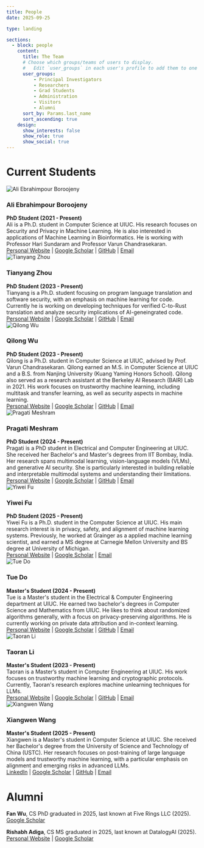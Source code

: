 ```yaml
---
title: People
date: 2025-09-25

type: landing

sections:
  - block: people
    content:
      title: The Team
      # Choose which groups/teams of users to display.
      #   Edit `user_groups` in each user's profile to add them to one or more of these groups.
      user_groups:
          - Principal Investigators
          - Researchers
          - Grad Students
          - Administration
          - Visitors
          - Alumni
      sort_by: Params.last_name
      sort_ascending: true
    design:
      show_interests: false
      show_role: true
      show_social: true
---
```


# Current Students

<div class='people'>
    <img src="/images/ali.jpg" alt="Ali Ebrahimpour Boroojeny" class="img-cropped" style="min-width: 150px; object-position: 50% 30%;">
    <div>
        <h3>Ali Ebrahimpour Boroojeny</h3>
        <strong>PhD Student (2021 - Present)</strong><br>
        Ali is a Ph.D. student in Computer Science at UIUC. His research focuses on Security and Privacy in Machine Learning. He is also interested in applications of Machine Learning in Bioinformatics. He is working with Professor Hari Sundaram and Professor Varun Chandrasekaran.<br>
        <a href="https://ali-e.github.io/" target="_blank">Personal Website</a> |
        <a href="https://scholar.google.com/citations?user=98J7AAkAAAAJ&hl=en" target="_blank">Google Scholar</a> |
        <a href="https://github.com/Ali-E" target="_blank">GitHub</a> |
        <a href="mailto:ae20@illinois.edu" target="_blank">Email</a>
    </div>
</div>


<div class="people">
    <img src="/images/tianyang_zhou.jpg" alt="Tianyang Zhou" class="img-cropped">
    <div>
        <h3>Tianyang Zhou</h3>
        <strong>PhD Student (2023 - Present)</strong><br>
        Tianyang is a Ph.D. student focusing on program language translation and software security, with an emphasis on machine learning for code. Currently he is working on developing techniques for verified C-to-Rust translation and analyze security implications of AI-geneingrated code.<br>
        <a href="https://qsdrqs.github.io" target="_blank">Personal Website</a> |
        <a href="https://scholar.google.com/citations?user=-E4zajkAAAAJ&hl=en" target="_blank">Google Scholar</a> |
        <a href="https://github.com/qsdrqs" target="_blank">GitHub</a> |
        <a href="mailto:tz64@illinois.edu" target="_blank">Email</a>
    </div>
</div>

<div class='people'>
    <img src="/images/qilong_wu.jpg" alt="Qilong Wu" class="img-cropped" style="min-width: 150px; object-position: 50% 30%;">
    <div>
        <h3>Qilong Wu</h3>
        <strong>PhD Student (2023 - Present)</strong><br>
        Qilong is a Ph.D. student in Computer Science at UIUC, advised by Prof. Varun Chandrasekaran. Qilong earned an M.S. in Computer Science at UIUC and a B.S. from Nanjing University (Kuang Yaming Honors School). Qilong also served as a research assistant at the Berkeley AI Research (BAIR) Lab in 2021. His work focuses on trustworthy machine learning, including multitask and transfer learning, as well as security aspects in machine learning.<br>
        <a href="https://www.qilongwu.com/" target="_blank">Personal Website</a> |
        <a href="https://scholar.google.com/citations?user=ad6T5ewAAAAJ&hl=en/" target="_blank">Google Scholar</a> |
        <a href="https://github.com/Ardor-Wu" target="_blank">GitHub</a> |
        <a href="mailto:qilong3@illinois.edu" target="_blank">Email</a>
    </div>
</div>

<div class='people'>
    <img src="/images/pragati.jpg" alt="Pragati Meshram" class="img-cropped" style="min-width: 150px; object-position: 50% 30%;">
    <div>
        <h3>Pragati Meshram</h3>
        <strong>PhD Student (2024 - Present)</strong><br>
        Pragati is a PhD student in Electrical and Computer Engineering at UIUC. She received her Bachelor's and Master's degrees from IIT Bombay, India. Her research spans multimodal learning, vision-language models (VLMs), and generative AI security. She is particularly interested in building reliable and interpretable multimodal systems and understanding their limitations.<br>
        <a href="https://pragati-meshram.github.io" target="_blank">Personal Website</a> |
        <a href="https://scholar.google.com/citations?user=YRT-D78AAAAJ&hl=en" target="_blank">Google Scholar</a> |
        <a href="https://github.com/pragati-meshram/" target="_blank">GitHub</a> |
        <a href="mailto:psm12@illinois.edu" target="_blank">Email</a>
    </div>
</div>

<div class='people'>
    <img src="/images/yiwei_fu.jpg" alt="Yiwei Fu" class="img-cropped" style="min-width: 150px; object-position: 50% 30%;">
    <div>
        <h3>Yiwei Fu</h3>
        <strong>PhD Student (2025 - Present)</strong><br>
        Yiwei Fu is a Ph.D. student in the Computer Science at UIUC. His main research interest is in privacy, safety, and alignment of machine learning systems. Previously, he worked at Grainger as a applied machine learning scientist, and earned a MS degree at Carnegie Mellon University and BS degree at University of Michigan.<br>
        <a href="https://victorfu14.github.io/" target="_blank">Personal Website</a> |
        <a href="https://scholar.google.com/citations?user=Na4o2asAAAAJ&hl=en" target="_blank">Google Scholar</a> |
        <a href="mailto:yiwei_fuscz@outlook.com" target="_blank">Email</a>
    </div>
</div>

<div class='people'>
    <img src="/images/tue_do.jpg" alt="Tue Do" class="img-cropped" style="min-width: 150px; object-position: 50% 30%;">
    <div>
        <h3>Tue Do</h3>
        <strong>Master's Student (2024 - Present)</strong><br>
        Tue is a Master's student in the Electrical & Computer Engineering department at UIUC. He earned two bachelor's degrees in Computer Science and Mathematics from UIUC.  He likes to think about randomized algorithms generally, with a focus on privacy-preserving algorithms. He is currently working on private data attribution and in-context learning.<br>
        <a href="https://tuedo2.github.io" target="_blank">Personal Website</a> |
        <a href="https://scholar.google.com/citations?hl=en&user=wmWJSxQAAAAJ" target="_blank">Google Scholar</a> |
        <a href="https://github.com/tuedo2" target="_blank">GitHub</a> |
        <a href="mailto:tuedo2@illinois.edu" target="_blank">Email</a>
    </div>
</div>

<div class='people'>
    <img src="/images/taoran_li.jpg" alt="Taoran Li" class="img-cropped">
    <div>
        <h3>Taoran Li</h3>
        <strong>Master's Student (2023 - Present)</strong><br>
        Taoran is a Master’s student in Computer Engineering at UIUC. His work focuses on trustworthy machine learning and cryptographic protocols. Currently, Taoran's research explores machine unlearning techniques for LLMs.<br>
        <a href="https://taoranl2.github.io" target="_blank">Personal Website</a> |
        <a href="https://scholar.google.com/citations?hl=en&user=fSnTvhgAAAAJ" target="_blank">Google Scholar</a> |
        <a href="https://github.com/taoranl2" target="_blank">GitHub</a> |
        <a href="mailto:taoranl2@illinois.edu" target="_blank">Email</a>
    </div>
</div>

<div class='people'>
    <img src="/images/xiangwen_wang.jpg" alt="Xiangwen Wang" class="img-cropped">
    <div>
        <h3>Xiangwen Wang</h3>
        <strong>Master's Student (2025 - Present)</strong><br>
        Xiangwen is a Master's student in Computer Science at UIUC. She received her Bachelor's degree from the University of Science and Technology of China (USTC). Her research focuses on post-training of large language models and trustworthy machine learning, with a particular emphasis on alignment and emerging risks in advanced LLMs.<br>
        <a href="http://www.linkedin.com/in/xiangwen-wang-448b992b8" target="_blank">LinkedIn</a> |
        <a href="https://scholar.google.com/citations?view_op=list_works&user=lxWvJssAAAAJ" target="_blank">Google Scholar</a> |
        <a href="https://github.com/xwx84768" target="_blank">GitHub</a> |
        <a href="mailto:xw120@illinois.edu" target="_blank">Email</a>
    </div>
</div>
  
# Alumni

**Fan Wu**, CS PhD graduated in 2025, last known at Five Rings LLC (2025).
[Google Scholar](https://scholar.google.com/citations?user=qd8WzBMAAAAJ&hl=en)

**Rishabh Adiga**, CS MS graduated in 2025, last known at DatalogyAI (2025).
[Personal Website](https://rishabhadiga.github.io/) | [Google Scholar](https://scholar.google.com/citations?hl=en&user=D75JgJsAAAAJ)
